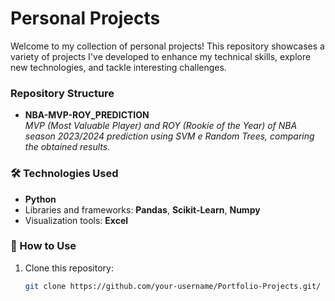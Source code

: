 # Personal Projects

Welcome to my collection of personal projects! 
This repository showcases a variety of projects I've developed to enhance my technical skills, explore new technologies, and tackle interesting challenges.

### Repository Structure
- **NBA-MVP-ROY_PREDICTION**   
  _MVP (Most Valuable Player) and ROY (Rookie of the Year)  of NBA season 2023/2024 prediction using SVM e Random Trees, comparing the obtained results._

### 🛠️ Technologies Used
- **Python**
- Libraries and frameworks: **Pandas**, **Scikit-Learn**, **Numpy**
- Visualization tools: **Excel**

### 📖 How to Use
1. Clone this repository:
   ```bash
   git clone https://github.com/your-username/Portfolio-Projects.git/

